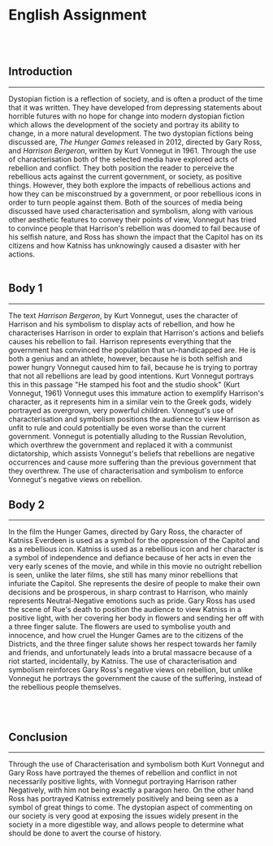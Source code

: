 # English Assignment
<br>
<br>



Introduction
---
***

Dystopian fiction is a reflection of society, and is often a product of the time that it was written. They have developed from depressing statements about horrible futures with no hope for change into modern dystopian fiction which allows the development of the society and portray its ability to change, in a more natural development. The two dystopian fictions being discussed are, *The Hunger Games* released in 2012, directed by Gary Ross, and *Harrison Bergeron*, written by Kurt Vonnegut in 1961. Through the use of characterisation both of the selected media have explored acts of rebellion and conflict. They both position the reader to perceive the rebellious acts against the current government, or society, as positive things. However, they both explore the impacts of rebellious actions and how they can be misconstrued by a government, or poor rebellious icons in order to turn people against them. Both of the sources of media being discussed have used characterisation and symbolism, along with various other aesthetic features to convey their points of view, Vonnegut has tried to convince people that Harrison's rebellion was doomed to fail because of his selfish nature, and Ross has shown the impact that the Capitol has on its citizens and how Katniss has unknowingly caused a disaster with her actions. 
<br><br>

Body 1 
---
***

The text *Harrison Bergeron*, by Kurt Vonnegut, uses the character of Harrison and his symbolism to display acts of rebellion, and how he characterises Harrison in order to explain that Harrison's actions and beliefs causes his rebellion to fail. Harrison represents everything that the government has convinced the population that un-handicapped are. He is both a genius and an athlete, however, because he is both selfish and power hungry Vonnegut caused him to fail, because he is trying to portray that not all rebellions are lead by good intentions. Kurt Vonnegut portrays this in this passage "He stamped his foot and the studio shook" (Kurt Vonnegut, 1961) Vonnegut uses this immature action to exemplify Harrison's character, as it represents him in a similar vein to the Greek gods, widely portrayed as overgrown, very powerful children. Vonnegut's use of characterisation and symbolism positions the audience to view Harrison as unfit to rule and could potentially be even worse than the current government. Vonnegut is potentially alluding to the Russian Revolution, which overthrew the government and replaced it with a communist dictatorship, which assists Vonnegut's beliefs that rebellions are negative occurrences and cause more suffering than the previous government that they overthrew. The use of characterisation and symbolism to enforce Vonnegut's negative views on rebellion. 
<br>

 Body 2
---
***

In the film the Hunger Games, directed by Gary Ross, the character of Katniss Everdeen is used as a symbol for the oppression of the Capitol and as a rebellious icon. 
 Katniss is used as a rebellious icon and her character is a symbol of independence and defiance because of her acts in even the very early scenes of the movie, and while in this movie no outright rebellion is seen, unlike the later films, she still has many minor rebellions that infuriate the Capitol. She represents the desire of people to make their own decisions and be prosperous, in sharp contrast to Harrison, who mainly represents Neutral-Negative emotions such as pride. Gary Ross has used the scene of Rue's death to position the audience to view Katniss in a positive light, with her covering her body in flowers and sending her off with a three finger salute. The flowers are used to symbolise youth and innocence, and how cruel the Hunger Games are to the citizens of the Districts, and the three finger salute shows her respect towards her family and friends, and unfortunately leads into a brutal massacre because of a riot started, incidentally, by Katniss. The use of characterisation and symbolism reinforces Gary Ross's negative views on rebellion, but unlike Vonnegut he portrays the government the cause of the suffering, instead of the rebellious people themselves. 

<br>
<br>

 Conclusion 
---
***

Through the use of Characterisation and symbolism both Kurt Vonnegut and Gary Ross have portrayed the themes of rebellion and conflict in not necessarily positive lights, with Vonnegut portraying Harrison rather Negatively, with him not being exactly a paragon hero. On the other hand Ross has portrayed Katniss extremely positively and being seen as a symbol of great things to come. The dystopian aspect of commenting on our society is very good at exposing the issues widely present in the society in a more digestible way, and allows people to determine what should be done to avert the course of history. 